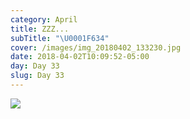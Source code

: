 ```yaml
---
category: April
title: ZZZ...
subTitle: "\U0001F634"
cover: /images/img_20180402_133230.jpg
date: 2018-04-02T10:09:52-05:00
day: Day 33
slug: Day 33
---
```

![](/images/img_20180402_133230.jpg)

